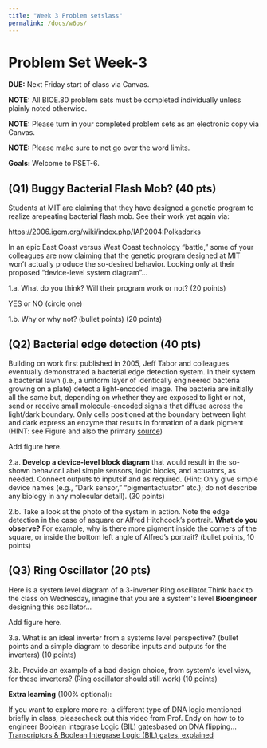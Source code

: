 ```yaml
---
title: "Week 3 Problem setslass"
permalink: /docs/w6ps/
---
```


# Problem Set Week-3

**DUE:** Next Friday start of class via Canvas.

**NOTE:** All BIOE.80 problem sets must be completed individually unless plainly noted otherwise.

**NOTE:** Please turn in your completed problem sets as an electronic copy via Canvas.

**NOTE:** Please make sure to not go over the word limits.


**Goals:** Welcome to PSET-6.


 ## (Q1) Buggy Bacterial Flash Mob? (40 pts)
 
 Students at MIT are claiming that they have designed a genetic program to realize 
 arepeating bacterial flash mob.  See their work yet again via:
 
 https://2006.igem.org/wiki/index.php/IAP2004:Polkadorks
 
In an epic East Coast versus West Coast technology “battle,” some of your colleagues
are now claiming that the genetic program designed at MIT won’t actually produce the
so-desired behavior.  Looking only at their proposed “device-level system diagram”...


1.a. What do you think?  Will their program work or not?   (20 points)


YES or NO (circle one)


1.b. Why or why not? (bullet points) (20 points)


## (Q2) Bacterial edge detection (40 pts)


Building on work first published in 2005, Jeff Tabor and colleagues eventually demonstrated a 
bacterial edge detection system.  In their system a bacterial lawn (i.e., a uniform layer of identically engineered 
bacteria growing on a plate) detect a light-encoded image.  The bacteria are initially all the same but, 
depending on whether they are exposed to light or not, send or receive small molecule-encoded signals that diffuse 
across the light/dark boundary.  Only cells positioned at the boundary between light and dark express an enzyme that 
results in formation of a dark pigment (HINT: see Figure and also the primary 
[source](https://www.ncbi.nlm.nih.gov/pmc/articles/PMC2775486/))


Add figure here. 

2.a. **Develop a device-level block diagram** that would result in the so-shown behavior.Label simple sensors, logic blocks, and actuators, as needed.  Connect outputs to inputsif and as required. (Hint:  Only give simple device names (e.g., “Dark sensor,” “pigmentactuator” etc.); do not describe any biology in any molecular detail).  (30 points)


2.b. Take a look at the photo of the system in action. Note the edge detection in the case of asquare or Alfred Hitchcock’s portrait. **What do you observe?** For example, why is there more pigment inside the corners of the square, or inside the bottom left angle of Alfred’s portrait?  (bullet points, 10 points)


## (Q3) Ring Oscillator (20 pts)


Here is a system level diagram of a 3-inverter Ring oscillator.Think back to the class on Wednesday, imagine that you are a system's level **Bioengineer** designing this oscillator...

Add figure here. 


3.a. What is an ideal inverter from a systems level perspective? (bullet points and a simple diagram to describe inputs and outputs for the inverters) (10 points)


3.b. Provide an example of a bad design choice, from system's level view, for these inverters? (Ring oscillator should still work) (10 points)


**Extra learning** (100% optional):

If you want to explore more re: a different type of DNA logic mentioned briefly in class, pleasecheck out this video from Prof. Endy on how to to engineer Boolean integrase Logic (BIL) gatesbased on DNA flipping... 
[Transcriptors & Boolean Integrase Logic (BIL) gates, explained](https://www.youtube.com/watch?v=ahYZBeP_r5U)





